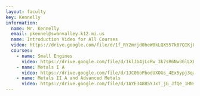 ```yaml
---
layout: faculty
key: Kennelly
information:
  name: Mr. Kennelly
  email: pkennel@swanvalley.k12.mi.us
  name: Introduction Video for All Courses
  video: https://drive.google.com/file/d/1f_RY2mrjd0heW0kLQX557k07QIKj8sJw/preview
  courses:
    - name: Small Engines
      video: https://drive.google.com/file/d/1klJb4jLcRw_3k7sR6Nw3GlLXLC4OUHGM/preview
    - name: Metals I A
      video: https://drive.google.com/file/d/1JC06oPbodUXOGs_4Ex5ypj3qan8Owlec/preview
    - name: Metals II A and Advanced Metals
      video: https://drive.google.com/file/d/1AYE348B5YJxT_jG_JfQe_1HNsKrJriz7/preview
---
```

